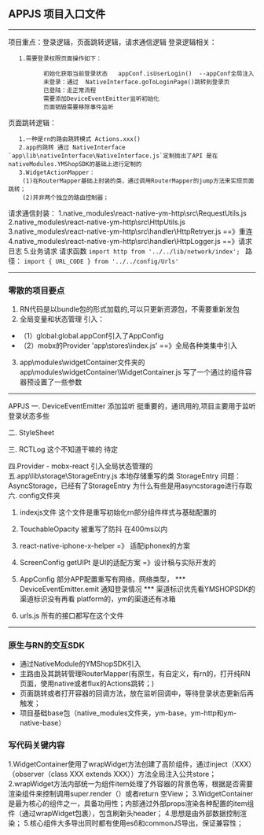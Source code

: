 ## APPJS 项目入口文件

***

项目重点：登录逻辑，页面跳转逻辑，请求通信逻辑
登录逻辑相关：

       1.需要登录权限页面操作如下：

              初始化获取当前登录状态   appConf.isUserLogin()  --appConf全局注入
              未登录：通过  NativeInterface.goToLoginPage()跳转到登录页 
              已登陆：走正常流程
              需要添加DeviceEventEmitter监听初始化
              页面销毁需要移除事件监听


页面跳转逻辑：

       1.一种是rn的路由跳转模式 Actions.xxx()
       2.app的跳转 通过 NativeInterface `app\lib\nativeInterface\NativeInterface.js`定制抛出了API 是在nativeModules.YMShopSDK的基础上进行定制的
       3.WidgetActionMapper： 
        (1)在RouterMapper基础上封装的类，通过调用RouterMapper的jump方法来实现页面跳转； 
        (2)并非两个独立的路由控制器；



请求通信封装：
       1.native_modules\react-native-ym-http\src\RequestUtils.js
       2.native_modules\react-native-ym-http\src\HttpUtils.js  
       3.native_modules\react-native-ym-http\src\handler\HttpRetryer.js  ==》重连
       4.native_modules\react-native-ym-http\src\handler\HttpLogger.js   ==》请求日志
       5.业务请求 请求函数 `import http from '../../lib/network/index'; ` 路径： `import { URL_CODE } from '../../config/Urls'` 

*** 
### 零散的项目要点
1. RN代码是以bundle包的形式加载的,可以只更新资源包，不需要重新发包
2. 全局变量和状态管理 引入：
 - （1）global:global.appConf引入了AppConfig
 - （2）mobx的Provider 'app\stores\index.js' ==》全局各种类集中引入
              
3. app\modules\widgetContainer文件夹的 app\modules\widgetContainer\WidgetContainer.js
 写了一个通过的组件容器预设置了一些参数

*** 

APPJS
一. DeviceEventEmitter 添加监听  挺重要的，通讯用的,项目主要用于监听登录状态多些

二. StyleSheet

三. RCTLog 这个不知道干嘛的 待定

四.Provider - mobx-react 引入全局状态管理的
五.app\lib\storage\StorageEntry.js 本地存储重写的类 StorageEntry
问题：AsyncStorage，已经有了StorageEntry 为什么有些是用asyncstorage进行存取
六. config文件夹
1. indexjs文件 这个文件是重写初始化rn部分组件样式与基础配置的
2. TouchableOpacity 被重写了防抖 在400ms以内 
3. react-native-iphone-x-helper =》 适配iphonex的方案
4. ScreenConfig getUIPt 是UI的适配方案 =》设计稿与实际开发的
5. AppConfig 部分APP配置重写有网络，网络类型，
       ***  DeviceEventEmitter.emit 通知登录情况 
       *** 渠道标识优先看YMSHOPSDK的渠道标识没有再看    platform的，ym的渠道还有冰箱
   

6. urls.js 所有的接口都写在这个文件


***

### 原生与RN的交互SDK  
-  通过NativeModule的YMShopSDK引入
-  主路由及其跳转管理RouterMapper(有原生，有自定义，有rn的，打开纯RN页面，使用native或者flux的Actions跳转；)
-  页面跳转或者打开容器的回调方法，放在监听回调中，等待登录状态更新后再触发；
-  项目基础base包（native_modules文件夹，ym-base，ym-http和ym-native-base）

### 写代码关键内容
1.WidgetContainer使用了wrapWidget方法创建了高阶组件，通过inject（XXX）（observer（class XXX extends XXX））方法全局注入公共store；
2.wrapWidget方法内部统一为组件item处理了外容器的背景色等，根据是否需要渲染组件来控制调用super.render（）或者return 空View；
3.WidgetContainer是最为核心的组件之一，具备功用性；内部通过外部props渲染各种配置的item组件（通过wrapWidget包裹），包含刷新头header；
4.思想是由外部数据控制渲染；
5.核心组件大多导出同时都有使用es6和commonJS导出，保证兼容性；


